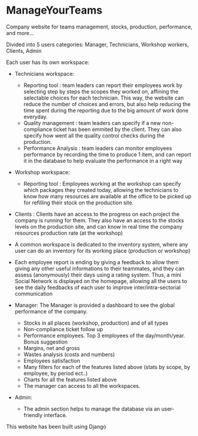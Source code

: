 # ManageYourTeams
Company website for teams management, stocks, production, performance, and more...

Divided into 5 users categories: Manager, Technicians, Workshop workers, Clients, Admin

Each user has its own workspace:

  - Technicians workspace:
    - Reporting tool : team leaders can report their employees work by selecting step by steps the scopes they worked on, affining the selectable choices for each technician. This way, the website can reduce the number of choices and errors, but also help reducing the time spent during the reporting due to the big amount of work done everyday.
    - Quality management : team leaders can specify if a new non-compliance ticket has been emmited by the client. They can also specify how went all the quality control checks during the production.
    - Performance Analysis : team leaders can monitor employees performance by recording the time to produce 1 item, and can report it in the database to help evaluate the performance in a right way
  
  - Workshop workspace:
    - Reporting tool : Employees working at the workshop can specify which packages they created today, allowing the technicians to know how many resources are available at the office to be picked up for refilling their stock on the production site.

  - Clients : Clients have an access to the progress on each project the company is running for them. They also have an access to the stocks levels on the production site, and can know in real time the company resources production rate (at the workshop)

  - A common workspace is dedicated to the inventory system, where any user can do an inventory for its working place (production or workshop)

  - Each employee report is ending by giving a feedback to allow them giving any other useful informations to their teammates, and they can assess (anonymously) their days using a rating system. 
    Thus, a mini Social Network is displayed on the homepage, allowing all the users to see the daily feedbacks of each user to improve inter/intra-sectorial communication

  - Manager: The Manager is provided a dashboard to see the global performance of the company.
    - Stocks in all places (workshop, production) and of all types
    - Non-compliance ticket follow up
    - Performance employees. Top 3 employees of the day/month/year. Bonus suggestion
    - Margins, net and gross
    - Wastes analysis (costs and numbers)
    - Employees satisfaction
    - Many filters for each of the features listed above (stats by scope, by employee, by period ect..)
    - Charts for all the features listed above
    - The manager can access to all the workspaces.

  - Admin:
    - The admin section helps to manage the database via an user-friendly interface.

This website has been built using Django
